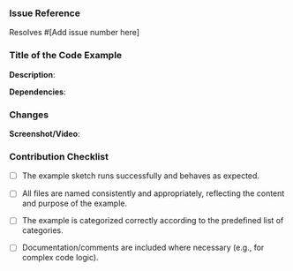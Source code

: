 ### Issue Reference
<!-- Replace [Add issue number here] with the actual issue number without brackets to link the PR to the issue automatically. -->
Resolves #[Add issue number here]

### Title of the Code Example
<!-- Provide a clear and concise title that describes the code example. -->

**Description**:
<!-- Briefly describe what the code example demonstrates. Include any broad concepts or approaches used. -->

**Dependencies**:
<!-- List any libraries, tools, or frameworks that need to be installed for this example to work. -->

### Changes
<!-- Provide a detailed summary of the changes made in this pull request. Include reasons for these changes if applicable. -->

**Screenshot/Video**:
<!-- Optionally, attach a screenshot or video showcasing the functionality of the example. Useful for visual changes. -->

### Contribution Checklist
<!-- To check an item, replace [ ] with [x]. Make sure to check out how it looks in the Preview tab! -->

- [ ] The example sketch runs successfully and behaves as expected.
- [ ] All files are named consistently and appropriately, reflecting the content and purpose of the example.
- [ ] The example is categorized correctly according to the predefined list of categories.
- [ ] Documentation/comments are included where necessary (e.g., for complex code logic).

